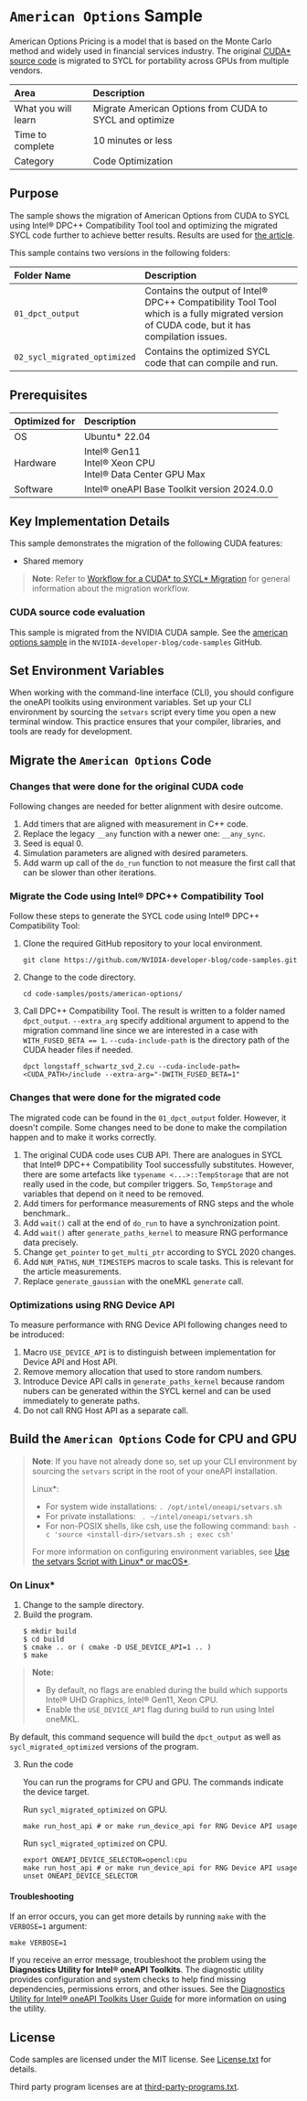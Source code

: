 ﻿# `American Options` Sample

American Options Pricing is a model that is based on the Monte Carlo method and widely used in financial services industry.
The original [CUDA* source code](https://github.com/NVIDIA-developer-blog/code-samples/tree/master/posts/american-options) is migrated to SYCL for portability across GPUs from multiple vendors.

| Area                       | Description
|:---                        |:---
| What you will learn        | Migrate American Options from CUDA to SYCL and optimize
| Time to complete           | 10 minutes or less
| Category                   | Code Optimization

## Purpose

The sample shows the migration of American Options from CUDA to SYCL
using Intel® DPC++ Compatibility Tool tool and optimizing the migrated SYCL code
further to achieve better results. Results are used for [the article](https://www.intel.com/content/www/us/en/developer/articles/technical/onemkl-random-number-generator-device-routines.html).

This sample contains two versions in the following folders:

| Folder Name                   | Description
|:---                           |:---
| `01_dpct_output`              | Contains the output of Intel® DPC++ Compatibility Tool Tool which is a fully migrated version of CUDA code, but it has compilation issues.
| `02_sycl_migrated_optimized`  | Contains the optimized SYCL code that can compile and run.

## Prerequisites

| Optimized for         | Description
|:---                   |:---
| OS                    | Ubuntu* 22.04
| Hardware              | Intel® Gen11 <br> Intel® Xeon CPU <br> Intel® Data Center GPU Max
| Software              | Intel® oneAPI Base Toolkit version 2024.0.0

## Key Implementation Details

This sample demonstrates the migration of the following CUDA features: 

- Shared memory

>  **Note**: Refer to [Workflow for a CUDA* to SYCL* Migration](
https://www.intel.com/content/www/us/en/developer/tools/oneapi/training/cuda-sycl-migration-workflow.html) for general information about the migration workflow.

### CUDA source code evaluation

This sample is migrated from the NVIDIA CUDA sample.
See the [american options sample](
https://github.com/NVIDIA-developer-blog/code-samples/tree/master/posts/american-options)
in the `NVIDIA-developer-blog/code-samples` GitHub.

## Set Environment Variables

When working with the command-line interface (CLI), you should configure the
oneAPI toolkits using environment variables. Set up your CLI environment by
sourcing the `setvars` script every time you open a new terminal window. This
practice ensures that your compiler, libraries, and tools are ready for development.

## Migrate the `American Options` Code

### Changes that were done for the original CUDA code

Following changes are needed for better alignment with desire outcome.

1. Add timers that are aligned with measurement in C++ code.
2. Replace the legacy `__any` function with a newer one: `__any_sync`.
3. Seed is equal 0.
4. Simulation parameters are aligned with desired parameters.
5. Add warm up call of the `do_run` function to not measure the first call
   that can be slower than other iterations.

### Migrate the Code using Intel® DPC++ Compatibility Tool

Follow these steps to generate the SYCL code using Intel® DPC++ Compatibility Tool:

1. Clone the required GitHub repository to your local environment.
   ```
   git clone https://github.com/NVIDIA-developer-blog/code-samples.git
   ```
2. Change to the code directory.
   ```
   cd code-samples/posts/american-options/
   ```
3. Call DPC++ Compatibility Tool. The result is written to a folder named `dpct_output`.
   `--extra_arg` specify additional argument to append to the migration command line
   since we are interested in a case with `WITH_FUSED_BETA == 1`.
   `--cuda-include-path` is the directory path of the CUDA header files if needed.
   ```
   dpct longstaff_schwartz_svd_2.cu --cuda-include-path=<CUDA_PATH>/include --extra-arg="-DWITH_FUSED_BETA=1"
   ```

### Changes that were done for the migrated code

The migrated code can be found in the `01_dpct_output` folder. However, it doesn't compile.
Some changes need to be done to make the compilation happen and to make it works
correctly.

1. The original CUDA code uses CUB API. There are analogues in SYCL that
   Intel® DPC++ Compatibility Tool successfully substitutes. However, there are
   some artefacts like `typename <...>::TempStorage` that are not really used in
   the code, but compiler triggers. So, `TempStorage` and variables that depend on it
   need to be removed.
2. Add timers for performance measurements of RNG steps and the whole benchmark..
3. Add `wait()` call at the end of `do_run` to have a synchronization point.
4. Add `wait()` after `generate_paths_kernel` to measure RNG performance data precisely.
5. Change `get_pointer` to `get_multi_ptr` according to SYCL 2020 changes.
6. Add `NUM_PATHS`, `NUM_TIMESTEPS` macros to scale tasks. This is relevant
   for the article measurements.
7. Replace `generate_gaussian` with the oneMKL `generate` call.

### Optimizations using RNG Device API

To measure performance with RNG Device API following changes need to be introduced:
1. Macro `USE_DEVICE_API` is to distinguish between implementation for Device API and Host API.
2. Remove memory allocation that used to store random numbers.
3. Introduce Device API calls in `generate_paths_kernel` because random nubers can
   be generated within the SYCL kernel and can be used immediately to generate paths.
4. Do not call RNG Host API as a separate call.

## Build the `American Options` Code for CPU and GPU

> **Note**: If you have not already done so, set up your CLI
> environment by sourcing  the `setvars` script in the root of your oneAPI installation.
>
> Linux*:
> - For system wide installations: `. /opt/intel/oneapi/setvars.sh`
> - For private installations: ` . ~/intel/oneapi/setvars.sh`
> - For non-POSIX shells, like csh, use the following command: `bash -c 'source <install-dir>/setvars.sh ; exec csh'`
>
> For more information on configuring environment variables, see [Use the setvars Script with Linux* or macOS*](https://www.intel.com/content/www/us/en/develop/documentation/oneapi-programming-guide/top/oneapi-development-environment-setup/use-the-setvars-script-with-linux-or-macos.html).

### On Linux*

1. Change to the sample directory.
2. Build the program.
   ```
   $ mkdir build
   $ cd build
   $ cmake .. or ( cmake -D USE_DEVICE_API=1 .. )
   $ make
   ```
>**Note:** 
> - By default, no flags are enabled during the build which supports
    Intel® UHD Graphics, Intel® Gen11, Xeon CPU.
> - Enable the `USE_DEVICE_API` flag during build to run using Intel oneMKL.
   
By default, this command sequence will build the `dpct_output` as well as `sycl_migrated_optimized` versions of the program.

3. Run the code

   You can run the programs for CPU and GPU. The commands indicate the device target.

      Run `sycl_migrated_optimized` on GPU.
      ```
      make run_host_api # or make run_device_api for RNG Device API usage
      ```
      Run `sycl_migrated_optimized` on CPU.
      ```
      export ONEAPI_DEVICE_SELECTOR=opencl:cpu
      make run_host_api # or make run_device_api for RNG Device API usage
      unset ONEAPI_DEVICE_SELECTOR
      ```
#### Troubleshooting

If an error occurs, you can get more details by running `make` with
the `VERBOSE=1` argument:
```
make VERBOSE=1
```
If you receive an error message, troubleshoot the problem using the
**Diagnostics Utility for Intel® oneAPI Toolkits**. The diagnostic utility
provides configuration and system checks to help find missing dependencies,
permissions errors, and other issues. See the
[Diagnostics Utility for Intel® oneAPI Toolkits User Guide](
https://www.intel.com/content/www/us/en/docs/oneapi/user-guide-diagnostic-utility/2024-0/overview.html)
for more information on using the utility.

## License
Code samples are licensed under the MIT license. See
[License.txt](https://github.com/oneapi-src/oneAPI-samples/blob/master/License.txt) for details.

Third party program licenses are at [third-party-programs.txt](https://github.com/oneapi-src/oneAPI-samples/blob/master/third-party-programs.txt).

